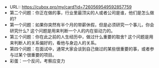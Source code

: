 - URL:: https://cubox.pro/my/card?id=7260569549592857759
- 第二个问题：你正在做的事，行业里最顶尖的人或者公司是谁，他们是怎么做的?
- 第一个问题：如果你突然有半个月的带薪休假，但是必须研究一个事儿，你会研究什么?
  这个问题是用来判断一个人的内在驱动力的。
- 第三个问题：你在此之前的人生经历中，做过什么重要的取舍?
  这个问题是用来判断人的关系偏好的，看他与身边人的关系。
- 第四个问题：在面试中，通常大家会谈到自己做过的某些很重要的事，或者参与过某个很重要的项目。
- 彩蛋：一个反问，考察应变力
